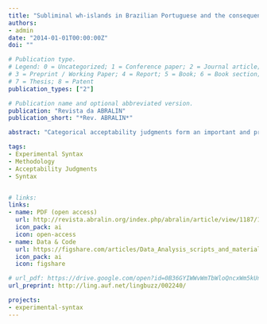 ```yaml
---
title: "Subliminal wh-islands in Brazilian Portuguese and the consequences for syntactic theory"
authors:
- admin
date: "2014-01-01T00:00:00Z"
doi: ""

# Publication type.
# Legend: 0 = Uncategorized; 1 = Conference paper; 2 = Journal article;
# 3 = Preprint / Working Paper; 4 = Report; 5 = Book; 6 = Book section;
# 7 = Thesis; 8 = Patent
publication_types: ["2"]

# Publication name and optional abbreviated version.
publication: "Revista da ABRALIN"
publication_short: "*Rev. ABRALIN*"

abstract: "Categorical acceptability judgments form an important and productive heuristic that provides a substantial body of data to theoretical linguists. Despite its popularity, however, they might not always provide an accurate representation of the acceptability facts, especially when it concerns complex patterns of judgments across a range of different sentences types. In this work, I present evidence that, when categorical acceptability is substituted by a more graded measure of acceptability, one can observe wh-island sensitivity in Brazilian Portuguese in three syntactic phenomena (wh-movement, Topicalization and Left Dislocation), even though the island violating structures are marginally or fully acceptable. I conclude with a discussion about what the existence of such island sensitivity effects in marginally or fully acceptable sentences could mean for theories of syntactic islands, and syntactic theory more broadly construed."

tags:
- Experimental Syntax
- Methodology
- Acceptability Judgments
- Syntax


# links:
links:
- name: PDF (open access)
  url: http://revista.abralin.org/index.php/abralin/article/view/1187/1110
  icon_pack: ai
  icon: open-access
- name: Data & Code
  url: https://figshare.com/articles/Data_Analysis_scripts_and_materials_for_Almeida_D_2014_Subliminal_wh-islands_in_Brazilian_Portuguese_and_the_consequences_for_syntactic_theory_Revista_da_ABRALIN_13_2_55-91_/7586675
  icon_pack: ai
  icon: figshare

# url_pdf: https://drive.google.com/open?id=0B36GYIWWvWmTbWloQncxWm5kUnc
url_preprint: http://ling.auf.net/lingbuzz/002240/

projects:
- experimental-syntax
---
```

